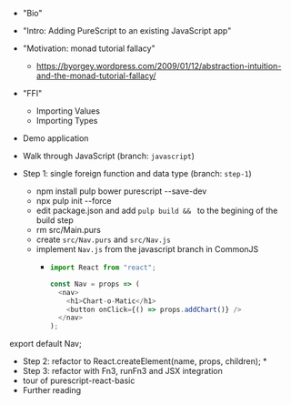 * "Bio"
* "Intro: Adding PureScript to an existing JavaScript app"
* "Motivation: monad tutorial fallacy"
  * https://byorgey.wordpress.com/2009/01/12/abstraction-intuition-and-the-monad-tutorial-fallacy/
* "FFI"
  * Importing Values
  * Importing Types
* Demo application
* Walk through JavaScript (branch: `javascript`)

* Step 1: single foreign function and data type (branch: `step-1`)
  * npm install pulp bower purescript --save-dev
  * npx pulp init --force
  * edit package.json and add `pulp build && ` to the begining of the build step
  * rm src/Main.purs
  * create `src/Nav.purs` and `src/Nav.js`
  * implement `Nav.js` from the javascript branch in CommonJS
    * ```javascript
      import React from "react";

      const Nav = props => (
        <nav>
          <h1>Chart-o-Matic</h1>
          <button onClick={() => props.addChart()} />
        </nav>
      );
      ```

export default Nav;

* Step 2: refactor to React.createElement(name, props, children);
  * 
* Step 3: refactor with Fn3, runFn3 and JSX integration
* tour of purescript-react-basic
* Further reading


